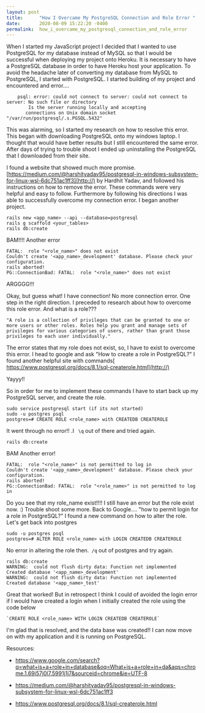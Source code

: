 ```yaml
---
layout: post
title:      "How I Overcame My PostgreSQL Connection and Role Error "
date:       2020-08-09 15:22:20 -0400
permalink:  how_i_overcame_my_postgresql_connection_and_role_error
---
```




  When I started my JavaScript project I decided that I wanted to use PostgreSQL for my database instead of MySQL so that I would be successful when deploying my project onto Heroku.   It is necessary to have a PostgreSQL database in order to have Heroku host your application. To avoid the headache later of converting my database from MySQL to PostgreSQL, I started with PostgreSQL.   I started building of my project and encountered and error…. 


```
	psql: error: could not connect to server: could not connect to server: No such file or directory
        Is the server running locally and accepting
       connections on Unix domain socket "/var/run/postgresql/.s.PGSQL.5432"
```


This was alarming, so I started my research on how to resolve this error.  This began with downloading PostgreSQL  onto my windows laptop.  I thought that would have better results but I still encountered the same error.  After days of trying to trouble shoot I ended up uninstalling the PostgreSQL that I downloaded from their site. 

I found a website that showed much more promise.  [https://medium.com/@harshityadav95/postgresql-in-windows-subsystem-for-linux-wsl-6dc751ac1ff3](http://) by Hardhit Yadav, and followed his instructions on how to remove the error.   These commands were very helpful and easy to follow. Furthermore by following his directions  I was able to successfully overcome my connection error.  I began another project. 

```
rails new <app_name> --api --database=postgresql
rails g scaffold <your_tables> 
rails db:create
```

	
BAM!!!! Another error 

```
FATAL:  role "<role_name>" does not exist
Couldn't create '<app_name>_development' database. Please check your configuration.
rails aborted!
PG::ConnectionBad: FATAL:  role "<role_name>" does not exist
```

	
ARGGGG!!!

Okay, but guess what! I have connection! No more connection error.   One step in the right direction.  I preceded to  research about how to overcome this role error.  And what is a role??? 

```
"A role is a collection of privileges that can be granted to one or more users or other roles. Roles help you grant and manage sets of privileges for various categories of users, rather than grant those privileges to each user individually."
```


The error states that my role does not exist, so,  I have to exist to overcome this error.  I head to google and ask "How to create a role in PostgreSQL?"  I found another helpful site with commands[ https://www.postgresql.org/docs/8.1/sql-createrole.html](http://)

Yayyy!!

So in order for me to implement these commands I have to start back up my PostgreSQL server, and create the role. 

```
sudo service postgresql start (if its not started) 
sudo -u postgres psql
postgres=# CREATE ROLE <role_name> with CREATEDB CREATEROLE
```

It went through no error!! .I ` \q` out of there and tried again. 
 
`rails db:create`

	
BAM Another error!

```
FATAL:  role "<role_name>" is not permitted to log in
Couldn't create '<app_name>_development' database. Please check your configuration.
rails aborted!
PG::ConnectionBad: FATAL:  role "<role_name>" is not permitted to log in
```


Do you see that my role_name exist!!!! I still have an error but the role exist now. :) Trouble shoot some more.  Back to Google….  "how to permit login for a role in PostgreSQL?" I found a new command on how to alter the role.  Let's get back into postgres

```
sudo -u postgres psql
postgres=# ALTER ROLE <role_name> with LOGIN CREATEDB CREATEROLE
```
No error in altering the role then.` /q` out of postgres and try again. 

 ```
rails db:create
WARNING:  could not flush dirty data: Function not implemented
Created database '<app_name>_development'
WARNING:  could not flush dirty data: Function not implemented
Created database '<app_name>_test'
```

	
Great that worked! But in retrospect I think I could of avoided the login error if I would have created a login when I initially created the role using the code below 

	`CREATE ROLE <role_name> WITH LOGIN CREATEDB CREATEROLE`
	
	
I'm glad that is resolved, and the data base was created!! I can now move on with my application and it is running on PostgreSQL. 

Resources:
*  [<https://www.google.com/search?q=what+is+a+role+in+database&oq=What+is+a+role+in+da&aqs=chrome.1.69i57j0l7.5991j1j7&sourceid=chrome&ie=UTF-8> ](http://)

* [https://medium.com/@harshityadav95/postgresql-in-windows-subsystem-for-linux-wsl-6dc751ac1ff3 ](http://)
* [https://www.postgresql.org/docs/8.1/sql-createrole.html
](http://)

